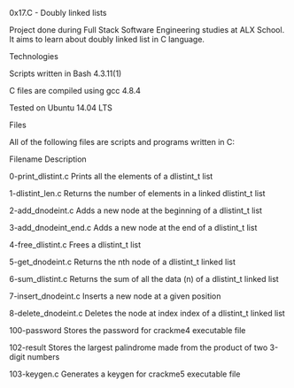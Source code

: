 0x17.C - Doubly linked lists

Project done during Full Stack Software Engineering studies at ALX School. It aims to learn about doubly linked list in C language.



Technologies

Scripts written in Bash 4.3.11(1)

C files are compiled using gcc 4.8.4

Tested on Ubuntu 14.04 LTS

Files

All of the following files are scripts and programs written in C:



Filename	Description

0-print_dlistint.c	Prints all the elements of a dlistint_t list

1-dlistint_len.c	Returns the number of elements in a linked dlistint_t list

2-add_dnodeint.c	Adds a new node at the beginning of a dlistint_t list

3-add_dnodeint_end.c	Adds a new node at the end of a dlistint_t list

4-free_dlistint.c	Frees a dlistint_t list

5-get_dnodeint.c	Returns the nth node of a dlistint_t linked list

6-sum_dlistint.c	Returns the sum of all the data (n) of a dlistint_t linked list

7-insert_dnodeint.c	Inserts a new node at a given position

8-delete_dnodeint.c	Deletes the node at index index of a dlistint_t linked list

100-password	Stores the password for crackme4 executable file

102-result	Stores the largest palindrome made from the product of two 3-digit numbers

103-keygen.c	Generates a keygen for crackme5 executable file
